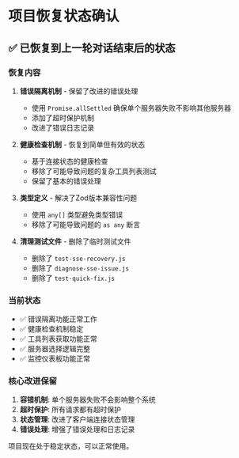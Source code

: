 # 项目恢复状态确认

## ✅ 已恢复到上一轮对话结束后的状态

### 恢复内容

1. **错误隔离机制** - 保留了改进的错误处理
   - 使用 `Promise.allSettled` 确保单个服务器失败不影响其他服务器
   - 添加了超时保护机制
   - 改进了错误日志记录

2. **健康检查机制** - 恢复到简单但有效的状态
   - 基于连接状态的健康检查
   - 移除了可能导致问题的复杂工具列表测试
   - 保留了基本的错误处理

3. **类型定义** - 解决了Zod版本兼容性问题
   - 使用 `any[]` 类型避免类型错误
   - 移除了可能导致问题的 `as any` 断言

4. **清理测试文件** - 删除了临时测试文件
   - 删除了 `test-sse-recovery.js`
   - 删除了 `diagnose-sse-issue.js`
   - 删除了 `test-quick-fix.js`

### 当前状态

- ✅ 错误隔离功能正常工作
- ✅ 健康检查机制稳定
- ✅ 工具列表获取功能正常
- ✅ 服务器选择逻辑完整
- ✅ 监控仪表板功能正常

### 核心改进保留

1. **容错机制**: 单个服务器失败不会影响整个系统
2. **超时保护**: 所有请求都有超时保护
3. **状态管理**: 改进了客户端连接状态管理
4. **错误处理**: 增强了错误处理和日志记录

项目现在处于稳定状态，可以正常使用。 

